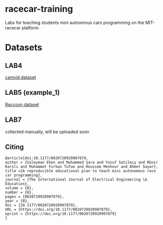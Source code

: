 # racecar-training
Labs for teaching students mini autnomous cars programming on the MIT-racecar platform 

# Datasets

## LAB4
[camvid dataset](https://github.com/mostafaizz/camvid)

## LAB5 (example_1)
[Raccoon dataset](https://github.com/datitran/raccoon_dataset)

## LAB7
collected manually, will be uploaded soon

## Citing

    @article{doi:10.1177/0020720920907879,
    author = {Süleyman Eken and Muhammed Şara and Yusuf Satılmış and Münir Karslı and Muhammet Furkan Tufan and Houssem Menhour and Ahmet Sayar},
    title ={A reproducible educational plan to teach mini autonomous race car programming},
    journal = {The International Journal of Electrical Engineering \& Education},
    volume = {0},
    number = {0},
    pages = {0020720920907879},
    year = {0},
    doi = {10.1177/0020720920907879},
    URL = {https://doi.org/10.1177/0020720920907879},
    eprint = {https://doi.org/10.1177/0020720920907879}
    }
